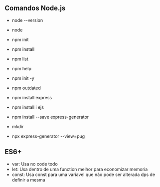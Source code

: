 ## Comandos Node.js
<!-- verifica aa versao do Node-->
- node --version
<!-- estar na pasta do arquivo e executar o code  -->
- node <nameProject>
<!-- Cria o arquivo package.json -->
- npm init
<!-- instalando dependencias do node dentro do projeto -->
<!-- estar dentro da pasta do projeto -->
- npm install
<!-- Lista todos os pacotes instalados -->
- npm list
<!-- Pedir ajuda -->
- npm help
<!-- igual o init, mas o -y evita fazer as perguntas do processo -->
- npm init -y
<!-- verifica dependenia desatualizadas -->
- npm outdated
<!-- Instalando Express normal para fazer o uso das funcionalidades -->
- npm install express
<!-- Instalando extencao .ejs -->
- npm install i ejs
<!-- Instalar Express Generator -->
- npm install --save express-generator
<!-- Comando mkdir cria uma pasta -->
- mkdir
<!-- Comando para criar um projeto com express-generator -->
<!-- View Pug é a linguagem q sera usada -->
- npx express-generator <NomeArquivo> --view=pug



## ES6+
<!-- Resumindo é uma versao nova do JavaScript -->
<!-- Diferencas de variáveis -->
- var: Usa no code todo
- let: Usa dentro de uma function melhor para economizar memoria
- const: Usa const para uma variavel que não pode ser alterada dps de definir a mesma
